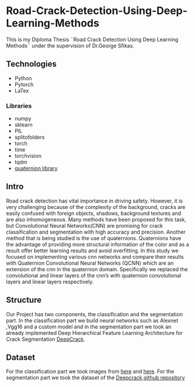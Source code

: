 # Road-Crack-Detection-Using-Deep-Learning-Methods
  This is my Diploma Thesis ¨Road Crack Detection Using Deep Learning Methods¨ under the supervision of             Dr.George Sfikas.

## Technologies
* Python
* Pytorch
* LaTex

### Libraries
* numpy
* sklearn
* PIL
* splitofolders
* torch
* time
* torchvision
* tqdm
* [quaternion library](https://github.com/Orkis-Research/Pytorch-Quaternion-Neural-Networks)


## Intro
  Road crack detection has vital importance in driving safety. However, it is
  very challenging because of the complexity of the background, cracks are
  easily confused with foreign objects, shadows, background textures and are
  also inhomogeneous. Many methods have been proposed for this task, but
  Convolutional Neural Networks(CNN) are promising for crack classification
  and segmentation with high accuracy and precision. Another method that
  is being studied is the use of quaternions. Quaternions have the advantage
  of providing more structural information of the color and as a result offer
  better learning results and avoid overfitting. In this study we focused on
  implementing various cnn networks and compare their results with Quaternion Convolutional Neural Networks         (QCNN) which are an extension of the
  cnn in the quaternion domain. Specifically we replaced the convolutional
  and linear layers of the cnn’s with quaternion convolutional layers and linear
  layers respectively.
  
  
## Structure
Our Project has two components, the classification and the segmentation part. In the classification part we build neural networks such as Alexnet ,Vgg16 and a custom model and in the segmentation part we took an already implemented Deep Hierarchical Feature Learning Architecture for Crack Segmentation [DeepCrack](https://github.com/yhlleo/DeepCrack).


## Dataset
  For the classification part we took images from [here](https://data.mendeley.com/datasets/xnzhj3x8v4/2) and [here](https://drive.google.com/drive/folders/1oJ-yoOaUf2TPbUB1LznrHOas_7imd68o). For the segmentation part we took the dataset of the [Deepcrack github repository](https://github.com/yhlleo/DeepCrack/tree/master/dataset)

